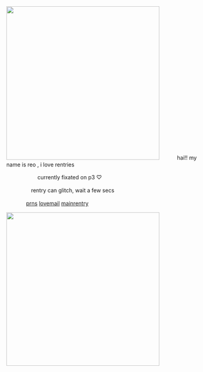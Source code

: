 <img src="https://i.imgur.com/BHy6Vjd.png&=80" width="400">
ㅤ
ㅤㅤhai!! my name is reo , i love rentries

ㅤㅤㅤㅤㅤㅤ currently fixated on p3 ♡

ㅤㅤㅤㅤㅤrentry can glitch, wait a few secs

ㅤㅤㅤㅤ[prns](https://pronouns.cc/@kureomi) [lovemail](https://rentry.co/lovemailreo) [mainrentry](https://rentry.co/cinnamonp)

<img src="https://i.imgur.com/qBiejRY.png&=80" width="400">
ㅤ
